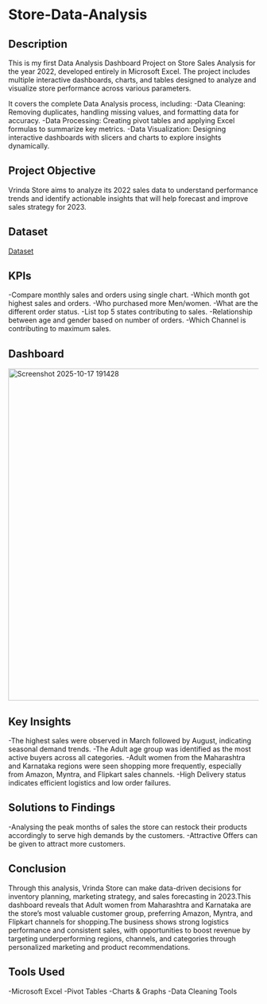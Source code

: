 # Store-Data-Analysis
## Description
This is my first Data Analysis Dashboard Project on Store Sales Analysis for the year 2022, developed entirely in Microsoft Excel. The project includes multiple interactive dashboards, charts, and tables designed to analyze and visualize store performance across various parameters.

It covers the complete Data Analysis process, including:
-Data Cleaning: Removing duplicates, handling missing values, and formatting data for accuracy.
-Data Processing: Creating pivot tables and applying Excel formulas to summarize key metrics.
-Data Visualization: Designing interactive dashboards with slicers and charts to explore insights dynamically.

## Project Objective
Vrinda Store aims to analyze its 2022 sales data to understand performance trends and identify actionable insights that will help forecast and improve sales strategy for 2023.

## Dataset
<a href="https://github.com/RonaliS24/Store-Data-Analysis/blob/main/Case%20study%20-Store%20Data%20Analysis.xlsx">Dataset</a>

## KPIs
-Compare monthly sales and orders using single chart.
-Which month got highest sales and orders.
-Who purchased more Men/women.
-What are the different order status.
-List top 5 states contributing to sales.
-Relationship between age and gender based on number of orders.
-Which Channel is contributing to maximum sales.

## Dashboard
<img width="1681" height="669" alt="Screenshot 2025-10-17 191428" src="https://github.com/user-attachments/assets/87fbfb15-6877-42a1-8087-a057604921f6" />


## Key Insights
-The highest sales were observed in March followed by August, indicating seasonal demand trends.
-The Adult age group was identified as the most active buyers across all categories.
-Adult women from the Maharashtra and Karnataka regions were seen shopping more frequently, especially from Amazon, Myntra, and Flipkart sales channels.
-High Delivery status indicates efficient logistics and low order failures.

## Solutions to Findings
-Analysing the peak months of sales the store can restock their products accordingly to serve high demands by the customers.
-Attractive Offers can be given to attract more customers.

## Conclusion
Through this analysis, Vrinda Store can make data-driven decisions for inventory planning, marketing strategy, and sales forecasting in 2023.This dashboard reveals that Adult women from Maharashtra and Karnataka are the store’s most valuable customer group, preferring Amazon, Myntra, and Flipkart channels for shopping.The business shows strong logistics performance and consistent sales, with opportunities to boost revenue by targeting underperforming regions, channels, and categories through personalized marketing and product recommendations.

## Tools Used
-Microsoft Excel
-Pivot Tables
-Charts & Graphs
-Data Cleaning Tools



